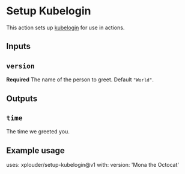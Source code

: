 # Setup Kubelogin

This action sets up [kubelogin](https://github.com/int128/kubelogin) for use in actions.

## Inputs

## `version`

**Required** The name of the person to greet. Default `"World"`.

## Outputs

## `time`

The time we greeted you.

## Example usage

uses: xplouder/setup-kubelogin@v1
with:
  version: 'Mona the Octocat'
